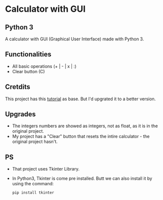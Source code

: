 # Calculator with GUI
## Python 3

A calculator with GUI (Graphical User Interface) made with Python 3.

## Functionalities

* All basic operations (+ | - | x | :)
* Clear button (C)

## Cretdits

This project has this [tutorial](https://www.youtube.com/watch?v=VpeJKjWiOVk&t=699s) as base.
But I'd upgrated it to a better version.

## Upgrades

* The integers numbers are showed as integers, not as float, as it is in the original project.
* My project has a "Clear" button that resets the intire calculator - the original project hasn't.


## PS

* That project uses Tkinter Library.

* In Python3, Tkinter is come pre installed. Butt we can also install it by using the command:

    `pip install tkinter`
